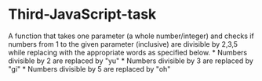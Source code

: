 # Third-JavaScript-task
A function that takes one parameter (a whole number/integer) and checks if numbers from 1 to the given parameter (inclusive) are divisible by 2,3,5 while replacing with the appropriate words as specified below.  * Numbers divisible by 2 are replaced by "yu"  * Numbers divisible by 3 are replaced by "gi"  * Numbers divisible by 5 are replaced by "oh"
